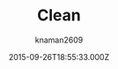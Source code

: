 ---
title: Clean
github: 'https://github.com/knaman2609/clean'
demo: 'http://knaman2609.github.io/clean/'
author: knaman2609
ssg:
  - Jekyll
cms:
  - No Cms
date: 2015-09-26T18:55:33.000Z
github_branch: master
description: A clean jekyll theme.
stale: true
---